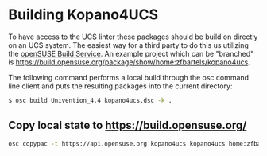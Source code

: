 # Building Kopano4UCS

To have access to the UCS linter these packages should be build on directly on an UCS system. The easiest way for a third party to do this us utilizing the [openSUSE Build Service](https://build.opensuse.org).  An example project which can be "branched" is https://build.opensuse.org/package/show/home:zfbartels/kopano4ucs.

The following command performs a local build through the osc command line client and puts the resulting packages into the current directory:

```bash
$ osc build Univention_4.4 kopano4ucs.dsc -k .
```

## Copy local state to https://build.opensuse.org/

```bash
osc copypac -t https://api.opensuse.org kopano4ucs kopano4ucs home:zfbartels kopano4ucs
```
